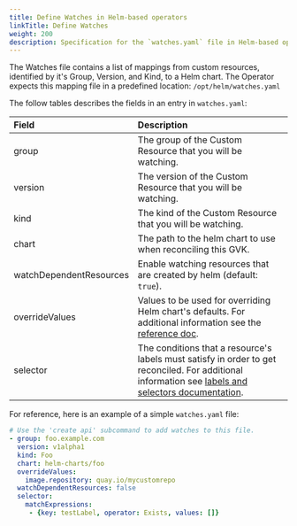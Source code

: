 ```yaml
---
title: Define Watches in Helm-based operators
linkTitle: Define Watches
weight: 200
description: Specification for the `watches.yaml` file in Helm-based operators.
---
```


The Watches file contains a list of mappings from custom resources, identified
by it's Group, Version, and Kind, to a Helm chart. The Operator
expects this mapping file in a predefined location: `/opt/helm/watches.yaml`

The follow tables describes the fields in an entry in `watches.yaml`:

| Field                   | Description |
| :---------------------- | :---------- |
| group                   | The group of the Custom Resource that you will be watching. |
| version                 | The version of the Custom Resource that you will be watching. |
| kind                    | The kind of the Custom Resource that you will be watching. |
| chart                   | The path to the helm chart to use when reconciling this GVK.  |
| watchDependentResources | Enable watching resources that are created by helm (default: `true`). |
| overrideValues          | Values to be used for overriding Helm chart's defaults. For additional information see the [reference doc][override-values]. |
| selector                | The conditions that a resource's labels must satisfy in order to get reconciled. For additional information see [labels and selectors documentation][label-selector-doc]. |


For reference, here is an example of a simple `watches.yaml` file:

```yaml
# Use the 'create api' subcommand to add watches to this file.
- group: foo.example.com
  version: v1alpha1
  kind: Foo
  chart: helm-charts/foo
  overrideValues:
    image.repository: quay.io/mycustomrepo
  watchDependentResources: false
  selector:
    matchExpressions:
     - {key: testLabel, operator: Exists, values: []}
```

[override-values]: /docs/building-operators/helm/reference/advanced_features/override_values/
[label-selector-doc]: https://kubernetes.io/docs/concepts/overview/working-with-objects/labels/
